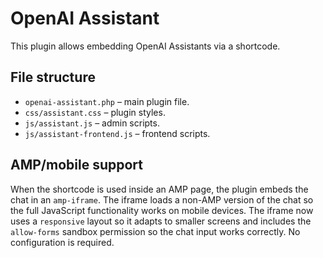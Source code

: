 # OpenAI Assistant

This plugin allows embedding OpenAI Assistants via a shortcode.

## File structure

- `openai-assistant.php` – main plugin file.
- `css/assistant.css` – plugin styles.
- `js/assistant.js` – admin scripts.
- `js/assistant-frontend.js` – frontend scripts.

## AMP/mobile support

When the shortcode is used inside an AMP page, the plugin embeds the chat in an
`amp-iframe`. The iframe loads a non-AMP version of the chat so the full
JavaScript functionality works on mobile devices. The iframe now uses a
`responsive` layout so it adapts to smaller screens and includes the
`allow-forms` sandbox permission so the chat input works correctly. No
configuration is required.

